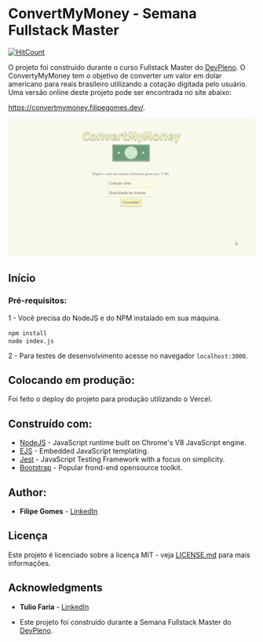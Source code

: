 # ConvertMyMoney - Semana Fullstack Master

[![HitCount](http://hits.dwyl.com/lipegomes/https://githubcom/lipegomes/convertmymoney.svg)](http://hits.dwyl.com/lipegomes/https://githubcom/lipegomes/convertmymoney)

O projeto foi construído durante o curso Fullstack Master do [DevPleno](https://devpleno.com). O ConvertyMyMoney tem o objetivo de converter um valor em dolar americano para reais brasileiro utilizando a cotação digitada pelo usuário. Uma versão online deste projeto pode ser encontrada no site abaixo:

https://convertmymoney.filipegomes.dev/.

![](https://github.com/lipegomes/convertmymoney/blob/main/public/images/application.gif)

##

## Início

###

### Pré-requisitos:

1 - Você precisa do NodeJS e do NPM instalado em sua máquina.

```
npm install
node index.js
```
2 - Para testes de desenvolvimento acesse no navegador `localhost:3000`.

##

## Colocando em produção:

Foi feito o deploy do projeto para produção utilizando o Vercel.

##

## Construído com:

- [NodeJS](https://nodejs.org/) -  JavaScript runtime built on Chrome's V8 JavaScript engine.
- [EJS](https://ejs.co/) - Embedded JavaScript templating.
- [Jest](https://jestjs.io/) - JavaScript Testing Framework with a focus on simplicity.
- [Bootstrap](https://getbootstrap.com/) -  Popular frond-end opensource toolkit.

##

## Author:

- **Filipe Gomes** - [LinkedIn](https://www.linkedin.com/in/filipe-gomes-43905a1b2/)

##

## Licença

Este projeto é licenciado sobre a licença MIT - veja [LICENSE.md](https://github.com/lipegomes/convertmymoney/blob/main/LICENSE.md) para mais informações.

##

## Acknowledgments

- **Tulio Faria** - [LinkedIn](https://www.linkedin.com/in/tuliofaria/)

- Este projeto foi construído durante a Semana Fullstack Master do [DevPleno](https://devpleno.com).
